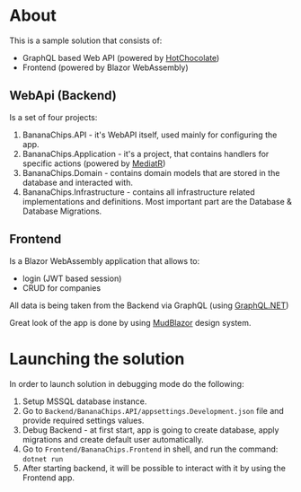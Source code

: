 # About

This is a sample solution that consists of:
* GraphQL based Web API (powered by [HotChocolate](https://chillicream.com/docs/hotchocolate))
* Frontend (powered by Blazor WebAssembly)

## WebApi (Backend)

Is a set of four projects:
1. BananaChips.API - it's WebAPI itself, used mainly for configuring the app.
2. BananaChips.Application - it's a project, that contains handlers for specific actions (powered by [MediatR](https://github.com/jbogard/MediatR))
3. BananaChips.Domain - contains domain models that are stored in the database and interacted with.
4. BananaChips.Infrastructure - contains all infrastructure related implementations and definitions. Most important part are the Database & Database Migrations.

## Frontend

Is a Blazor WebAssembly application that allows to:
* login (JWT based session)
* CRUD for companies

All data is being taken from the Backend via GraphQL (using [GraphQL.NET](https://github.com/graphql-dotnet/graphql-dotnet))

Great look of the app is done by using [MudBlazor](https://mudblazor.com/) design system.

# Launching the solution

In order to launch solution in debugging mode do the following:
1. Setup MSSQL database instance.
2. Go to `Backend/BananaChips.API/appsettings.Development.json` file and provide required settings values.
3. Debug Backend - at first start, app is going to create database, apply migrations and create default user automatically.
4. Go to `Frontend/BananaChips.Frontend` in shell, and run the command: `dotnet run`
5. After starting backend, it will be possible to interact with it by using the Frontend app.